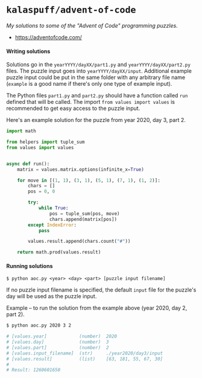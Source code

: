 # `kalaspuff/advent-of-code`
*My solutions to some of the "Advent of Code" programming puzzles.*

* https://adventofcode.com/


#### Writing solutions
Solutions go in the `yearYYYY/dayXX/part1.py` and `yearYYYY/dayXX/part2.py` files. The puzzle input goes into `yearYYYY/dayXX/input`. Additional example puzzle input could be put in the same folder with any arbitrary file name (`example` is a good name if there's only one type of example input).

The Python files `part1.py` and `part2.py` should have a function called `run` defined that will be called. The import `from values import values` is recommended to get easy access to the puzzle input.

Here's an example solution for the puzzle from year 2020, day 3, part 2.

```python
import math

from helpers import tuple_sum
from values import values


async def run():
    matrix = values.matrix.options(infinite_x=True)

    for move in [(1, 1), (3, 1), (5, 1), (7, 1), (1, 2)]:
        chars = []
        pos = 0, 0

        try:
            while True:
                pos = tuple_sum(pos, move)
                chars.append(matrix[pos])
        except IndexError:
            pass

        values.result.append(chars.count("#"))

    return math.prod(values.result)
```


#### Running solutions
```
$ python aoc.py <year> <day> <part> [puzzle input filename]
```

If no puzzle input filename is specified, the default `input` file for the puzzle's day will be used as the puzzle input.

Example – to run the solution from the example above (year 2020, day 2, part 2).
```bash
$ python aoc.py 2020 3 2

# [values.year]            (number)  2020
# [values.day]             (number)  3
# [values.part]            (number)  2
# [values.input_filename]  (str)     ./year2020/day3/input
# [values.result]          (list)    [63, 181, 55, 67, 30]
#
# Result: 1260601650
```
